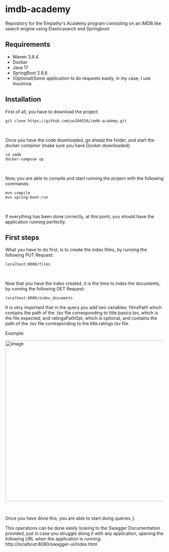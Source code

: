 # imdb-academy
Repository for the Empathy's Academy program consisting on an IMDB like search engine using Elasticsearch and Springboot

## Requirements ##
- Maven 3.8.4
- Docker
- Java 17
- SpringBoot 2.6.6
- (Optional)Some application to do requests easily, in my case, I use Insomnia

## Installation ##
First of all, you have to download the project: 
```
git clone https://github.com/uo266536/imdb-academy.git
```
&nbsp;

Once you have the code downloaded, go ahead the folder, and start the docker container (make sure you have Docker downloaded):
```
cd imdb
docker-compose up
```
&nbsp;

Now, you are able to compile and start running the project with the following commands:
```
mvn compile
mvn spring-boot:run
```
&nbsp;

If everything has been done correctly, at this point, you should have the application running perfectly.

## First steps ##
What you have to do first, is to create the index films, by running the following PUT Request:
```
localhost:8080/films
```
&nbsp;

Now that you have the index created, it is the time to index the documents, by running the following GET Request:
```
localhost:8080/index_documents
```
It is very important that in the query you add two variables: filmsPath which contains the path of the .tsv file corresponding to title.basics.tsv, which is the file expected; and ratingsPathOpt, which is optional, and contains the path of the .tsv file corresponding to the title.ratings.tsv file.

Example:
&nbsp;

<img width="510" alt="image" src="https://user-images.githubusercontent.com/60233035/165483860-1de4928b-002b-431c-83ee-4c946b16c775.png">

&nbsp;

Once you have done this, you are able to start doing queries ;)

This operations can be done easily looking to the Swagger Documentation provided, just in case you struggle doing it with any application, opening the following URL when the application is running: http://localhost:8080/swagger-ui/index.html

